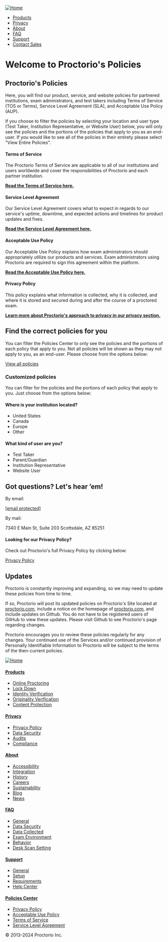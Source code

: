 [![Home](/images/3e956902667b3572.svg)](https://proctorio.com/)

* [Products](https://proctorio.com/products)
* [Privacy](https://proctorio.com/privacy)
* [About](https://proctorio.com/about)
* [FAQ](https://proctorio.com/faq)
* [Support](https://proctorio.com/support)
* [Contact Sales](https://proctorio.com/get-started)

Welcome to Proctorio's Policies
===============================

Proctorio's Policies
--------------------

Here, you will find our product, service, and website policies for partnered institutions, exam administrators, and test takers including Terms of Service (TOS or Terms), Service Level Agreement (SLA), and Acceptable Use Policy (AUP).

If you choose to filter the policies by selecting your location and user type (Test Taker, Institution Representative, or Website User) below, you will only see the policies and the portions of the policies that apply to you as an end-user. If you would like to see all of the policies in their entirety please select "View Entire Policies".

#### Terms of Service

The Proctorio Terms of Service are applicable to all of our institutions and users worldwide and cover the responsibilities of Proctorio and each partner institution.

**[Read the Terms of Service here.](https://proctorio.com/policies#all&all&tos&section-termsofservice)**

#### Service Level Agreement

Our Service Level Agreement covers what to expect in regards to our service's uptime, downtime, and expected actions and timelines for product updates and fixes.

**[Read the Service Level Agreement here.](https://proctorio.com/policies#website&all&sla&section-servicelevelagreementsla)**

#### Acceptable Use Policy

Our Acceptable Use Policy explains how exam administrators should appropriately utilize our products and services. Exam administrators using Proctorio are required to sign this agreement within the platform.

**[Read the Acceptable Use Policy here.](https://proctorio.com/policies#all&all&aup&section-acceptableusepolicy)**

#### Privacy Policy

This policy explains what information is collected, why it is collected, and where it is stored and secured during and after the course of a proctored exam.

**[Learn more about Proctorio's approach to privacy in our privacy section.](https://proctorio.com/privacy)**

Find the correct policies for you
---------------------------------

You can filter the Policies Center to only see the policies and the portions of each policy that apply to you. Not all policies will be shown as they may not apply to you, as an end-user. Please choose from the options below:

[View all policies](#)

### Customized policies

You can filter for the policies and the portions of each policy that apply to you. Just choose from the options below:

#### Where is your institution located?

*  United States
*  Canada
*  Europe
*  Other

#### What kind of user are you?

*  Test Taker
*  Parent/Guardian
*  Institution Representative
*  Website User

Got questions? Let's hear ’em!
------------------------------

By email:

[\[email protected\]](https://proctorio.com/cdn-cgi/l/email-protection)

By mail:

7340 E Main St, Suite 203 Scottsdale, AZ 85251

#### Looking for our Privacy Policy?

Check out Proctorio's full Privacy Policy by clicking below:

[Privacy Policy](https://proctorio.com/privacy)

Updates
-------

Proctorio is constantly improving and expanding, so we may need to update these policies from time to time.

If so, Proctorio will post its updated policies on Proctorio's Site located at [proctorio.com](https://proctorio.com/), include a notice on the homepage of [proctorio.com](https://proctorio.com/), and include updates on Github. You do not have to be registered users of GitHub to view these updates. Please visit Github to see Proctorio's page regarding changes.

Proctorio encourages you to review these policies regularly for any changes. Your continued use of the Services and/or continued provision of Personally Identifiable Information to Proctorio will be subject to the terms of the then-current policies.

[![Home](/images/cfad44e5dccdb3c4.svg)](https://proctorio.com/)

#### [Products](https://proctorio.com/products)

* [Online Proctoring](https://proctorio.com/products/online-proctoring)
* [Lock Down](https://proctorio.com/products/lock-down)
* [Identity Verification](https://proctorio.com/products/identity-verification)
* [Originality Verification](https://proctorio.com/products/originality-verification)
* [Content Protection](https://proctorio.com/products/content-protection)

#### [Privacy](https://proctorio.com/privacy)

* [Privacy Policy](https://proctorio.com/privacy)
* [Data Security](https://proctorio.com/privacy/data-security)
* [Audits](https://proctorio.com/privacy/audits)
* [Compliance](https://proctorio.com/privacy/compliance)

#### [About](https://proctorio.com/about)

* [Accessibility](https://proctorio.com/about/accessibility)
* [Integration](https://proctorio.com/about/integration)
* [History](https://proctorio.com/about/history)
* [Careers](https://proctorio.com/about/careers)
* [Sustainability](https://proctorio.com/about/sustainability)
* [Blog](https://proctorio.com/about/blog)
* [News](https://proctorio.com/about/news)

#### [FAQ](https://proctorio.com/faq)

* [General](https://proctorio.com/faq#general)
* [Data Security](https://proctorio.com/faq#data-security)
* [Data Collected](https://proctorio.com/faq#data-collected)
* [Exam Environment](https://proctorio.com/faq#exam-environment)
* [Behavior](https://proctorio.com/faq#behavior)
* [Desk Scan Setting](https://proctorio.com/faq#desk-scan-setting)

#### [Support](https://proctorio.com/support)

* [General](https://proctorio.com/support)
* [Setup](https://proctorio.com/support/setup)
* [Requirements](https://proctorio.com/support/requirements)
* [Help Center](https://proctorio.com/support/help-center)

#### [Policies Center](https://proctorio.com/policies)

* [Privacy Policy](https://proctorio.com/privacy)
* [Acceptable Use Policy](https://proctorio.com/policies#all&all&aup&section-acceptableusepolicy)
* [Terms of Service](https://proctorio.com/policies#all&all&tos&section-termsofservice)
* [Service Level Agreement](https://proctorio.com/policies#all&all&sla&section-servicelevelagreementsla)

© 2013-2024 Proctorio Inc.